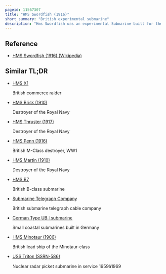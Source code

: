 ```yaml
---
pageid: 11567307
title: "HMS Swordfish (1916)"
short_summary: "British experimental submarine"
description: "Hms Swordfish was an experimental Submarine built for the royal Navy before the first World War to meet the Navy's Goal of an overseas Sub capable of 20 Knots on the Surface. Diesel Engines of the Period were unreliable and not very powerful so steam Turbines were proposed instead to meet the Requirement of the Rn. Swordfish proved slower than designed and unstable during surfacing and consequently was modified as an anti-submarine Patrol Vessel in 1917. She was paid off before the End of the War and sold in 1922 for scrapping."
---
```


## Reference

- [HMS Swordfish (1916) (Wikipedia)](https://en.wikipedia.org/?curid=11567307)

## Similar TL;DR

- [HMS X1](/tldr/en/hms-x1)

  British commerce raider

- [HMS Brisk (1910)](/tldr/en/hms-brisk-1910)

  Destroyer of the Royal Navy

- [HMS Thruster (1917)](/tldr/en/hms-thruster-1917)

  Destroyer of the Royal Navy

- [HMS Penn (1916)](/tldr/en/hms-penn-1916)

  British M-Class destroyer, WW1

- [HMS Martin (1910)](/tldr/en/hms-martin-1910)

  Destroyer of the Royal Navy

- [HMS B7](/tldr/en/hms-b7)

  British B-class submarine

- [Submarine Telegraph Company](/tldr/en/submarine-telegraph-company)

  British submarine telegraph cable company

- [German Type UB I submarine](/tldr/en/german-type-ub-i-submarine)

  Small coastal submarines built in Germany

- [HMS Minotaur (1906)](/tldr/en/hms-minotaur-1906)

  British lead ship of the Minotaur-class

- [USS Triton (SSRN-586)](/tldr/en/uss-triton-ssrn-586)

  Nuclear radar picket submarine in service 1959â1969
